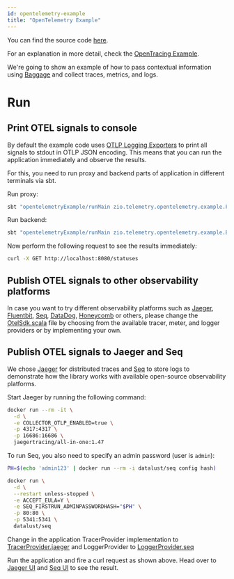 ```yaml
---
id: opentelemetry-example
title: "OpenTelemetry Example"
---
```


You can find the source code [here](https://github.com/zio/zio-telemetry/tree/series/2.x/opentelemetry-example).

For an explanation in more detail, check the [OpenTracing Example](opentracing-example.md).

We're going to show an example of how to pass contextual information using [Baggage](https://opentelemetry.io/docs/concepts/signals/baggage/) and collect traces, metrics, and logs.

# Run

## Print OTEL signals to console

By default the example code uses [OTLP Logging Exporters](https://github.com/open-telemetry/opentelemetry-java/tree/main/exporters/logging-otlp) to print all signals to stdout in OTLP JSON encoding. This means that you can run the application immediately and observe the results.

For this, you need to run proxy and backend parts of application in different terminals via sbt.

Run proxy:
```bash
sbt "opentelemetryExample/runMain zio.telemetry.opentelemetry.example.ProxyApp"
```
Run backend:
```bash
sbt "opentelemetryExample/runMain zio.telemetry.opentelemetry.example.BackendApp"
```
Now perform the following request to see the results immediately:
```bash
curl -X GET http://localhost:8080/statuses
```

## Publish OTEL signals to other observability platforms

In case you want to try different observability platforms such as [Jaeger](https://www.jaegertracing.io/), [Fluentbit](https://fluentbit.io/), [Seq](https://datalust.co/seq), [DataDog](https://www.datadoghq.com/), [Honeycomb](https://www.honeycomb.io/) or others, please change the [OtelSdk.scala](https://github.com/zio/zio-telemetry/blob/series/2.x/opentelemetry-example/src/main/scala/zio/telemetry/opentelemetry/example/otel/OtelSdk.scala) file by choosing from the available tracer, meter, and logger providers or by implementing your own. 

## Publish OTEL signals to Jaeger and Seq

We chose [Jaeger](https://www.jaegertracing.io/) for distributed traces and [Seq](https://datalust.co/seq) to store logs to demonstrate how the library works with available open-source observability platforms.

Start Jaeger by running the following command:
```bash
docker run --rm -it \
  -d \
  -e COLLECTOR_OTLP_ENABLED=true \
  -p 4317:4317 \
  -p 16686:16686 \
  jaegertracing/all-in-one:1.47
```

To run Seq, you also need to specify an admin password (user is `admin`):
```bash
PH=$(echo 'admin123' | docker run --rm -i datalust/seq config hash)

docker run \
  -d \
  --restart unless-stopped \
  -e ACCEPT_EULA=Y \
  -e SEQ_FIRSTRUN_ADMINPASSWORDHASH="$PH" \
  -p 80:80 \
  -p 5341:5341 \
  datalust/seq
```

Change in the application TracerProvider implementation to [TracerProvider.jaeger](https://github.com/zio/zio-telemetry/blob/series/2.x/opentelemetry-example/src/main/scala/zio/telemetry/opentelemetry/example/otel/TracerProvider.scala#L37) and LoggerProvider to [LoggerProvider.seq](https://github.com/zio/zio-telemetry/blob/series/2.x/opentelemetry-example/src/main/scala/zio/telemetry/opentelemetry/example/otel/LoggerProvider.scala#L36)

Run the application and fire a curl request as shown above. Head over to [Jaeger UI](http://localhost:16686/) and [Seq UI](http://localhost:80/) to see the result.